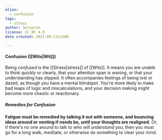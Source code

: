 ```yaml
---
alias:
  - confusion
tags:
  - stress
author: Seraaron
license: CC BY 4.0
date created: 2021-09-23+2100

---
```


#### Confusion ([[Wits|Wit]])

Being _confused_ is the [[Stress|stress]] of [[Wits]]. It means you are unable to think quickly or clearly, that your attention span is waning, or that your understanding has slipped. It often accompanies feelings of being lost or dazed, as though you have a mental blindspot. You're more likely to make bad leaps of logic and miscalculations, and your decision making might become more chaotic or reactionary.

##### Remedies for Confusion

**Fatigue must be remedied by talking it out with someone, and bouncing ideas around or venting if needs be, until your thoughts are realigned.** Or, if there's no one around to talk to _who will understand you_, then you must go for a long walk, meditate, or otherwise do something to clear your mind.
